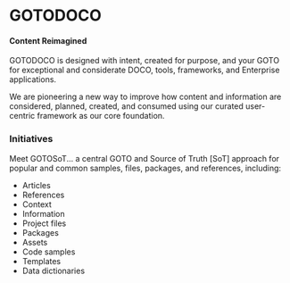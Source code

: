 # GOTODOCO

#### Content Reimagined

GOTODOCO is designed with intent, created for purpose, and your GOTO for exceptional and considerate DOCO, tools, frameworks, and Enterprise applications.

We are pioneering a new way to improve how content and information are considered, planned, created, and consumed using our curated user-centric framework as our core foundation.

### Initiatives

Meet GOTOSoT... a central GOTO and Source of Truth [SoT] approach for popular and common samples, files, packages, and references, including:

- Articles
- References
- Context
- Information
- Project files
- Packages
- Assets
- Code samples
- Templates
- Data dictionaries
